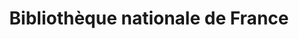 ---
title: Bibliothèque nationale de France 
member_url: https://www.bnf.fr/fr
country: France
series: ["country"] 
tags: ["members"]
categories: ["Libraries"]
summary: "the National Library of France."
press:
active: true
layout: post
showReadTime: false
showDate: false
permalink: ""
date: 
--- 